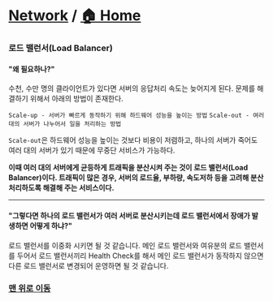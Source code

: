# [Network](https://github.com/hyojaekim/TIL/tree/master/Network) / [🏠 Home](https://github.com/hyojaekim/TIL)

### 로드 밸런서(Load Balancer)

#### "왜 필요하나?"

수천, 수만 명의 클라이언트가 있다면 서버의 응답처리 속도는 늦어지게 된다. 문제를 해결하기 위해서 아래의 방법이 존재한다.

`Scale-up - 서버가 빠르게 동작하기 위해 하드웨어 성능을 높이는 방법`
`Scale-out - 여러 대의 서버가 나누어서 일을 처리하는 방법`

`Scale-out`은 하드웨어 성능을 높이는 것보다 비용이 저렴하고, 하나의 서버가 죽어도 여러 대의 서버가 있기 때문에 무중단 서비스가 가능하다.

**이때 여러 대의 서버에게 균등하게 트래픽을 분산시켜 주는 것이 로드 밸런서(Load Balancer)이다. 트래픽이 많은 경우, 서버의 로드율, 부하량, 속도저하 등을 고려해 분산 처리하도록 해결해 주는 서비스이다.**

<hr>

#### "그렇다면 하나의 로드 밸런서가 여러 서버로 분산시키는데 로드 밸런서에서 장애가 발생하면 어떻게 하냐?"

로드 밸런서를 이중화 시키면 될 것 같습니다.
메인 로드 밸런서와 여유분의 로드 밸런서를 두어서 로드 밸런서끼리 Health Check를 해서 메인 로드 밸런서가 동작하지 않으면 다른 로드 밸런서로 변경되어 운영하면 될 것 같습니다.



### [맨 위로 이동](https://github.com/hyojaekim/TIL/blob/master/Network/load-balancer.md#Network---home)
